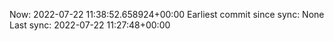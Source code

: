 Now: 2022-07-22 11:38:52.658924+00:00 Earliest commit since sync: None Last sync: 2022-07-22 11:27:48+00:00
